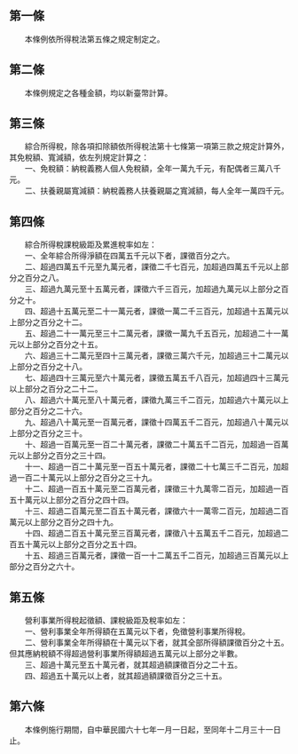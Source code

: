第一條 
-------
　　本條例依所得稅法第五條之規定制定之。  


第二條 
-------
　　本條例規定之各種金額，均以新臺幣計算。  


第三條 
-------
　　綜合所得稅，除各項扣除額依所得稅法第十七條第一項第三款之規定計算外，其免稅額、寬減額，依左列規定計算之：  
　　一、免稅額：納稅義務人個人免稅額，全年一萬九千元，有配偶者三萬八千元。  
　　二、扶養親屬寬減額：納稅義務人扶養親屬之寬減額，每人全年一萬四千元。  


第四條 
-------
　　綜合所得稅課稅級距及累進稅率如左：  
　　一、全年綜合所得淨額在四萬五千元以下者，課徵百分之六。  
　　二、超過四萬五千元至九萬元者，課徵二千七百元，加超過四萬五千元以上部分之百分之八。  
　　三、超過九萬元至十五萬元者，課徵六千三百元，加超過九萬元以上部分之百分之十。  
　　四、超過十五萬元至二十一萬元者，課徵一萬二千三百元，加超過十五萬元以上部分之百分之十二。  
　　五、超過二十一萬元至三十二萬元者，課徵一萬九千五百元，加超過二十一萬元以上部分之百分之十五。  
　　六、超過三十二萬元至四十三萬元者，課徵三萬六千元，加超過三十二萬元以上部分之百分之十八。  
　　七、超過四十三萬元至六十萬元者，課徵五萬五千八百元，加超過四十三萬元以上部分之百分之二十二。  
　　八、超過六十萬元至八十萬元者，課徵九萬三千二百元，加超過六十萬元以上部分之百分之二十六。  
　　九、超過八十萬元至一百萬元者，課徵十四萬五千二百元，加超過八十萬元以上部分之百分之三十。  
　　十、超過一百萬元至一百二十萬元者，課徵二十萬五千二百元，加超過一百萬元以上部分之百分之三十四。  
　　十一、超過一百二十萬元至一百五十萬元者，課徵二十七萬三千二百元，加超過一百二十萬元以上部分之百分之三十九。  
　　十二、超過一百五十萬元至二百萬元者，課徵三十九萬零二百元，加超過一百五十萬元以上部分之百分之四十四。  
　　十三、超過二百萬元至二百五十萬元者，課徵六十一萬零二百元，加超過二百萬元以上部分之百分之四十九。  
　　十四、超過二百五十萬元至三百萬元者，課徵八十五萬五千二百元，加超過二百五十萬元以上部分之百分之五十四。  
　　十五、超過三百萬元者，課徵一百一十二萬五千二百元，加超過三百萬元以上部分之百分之六十。  


第五條 
-------
　　營利事業所得稅起徵額、課稅級距及稅率如左：  
　　一、營利事業全年所得額在五萬元以下者，免徵營利事業所得稅。  
　　二、營利事業全年所得額在十萬元以下者，就其全部所得額課徵百分之十五。但其應納稅額不得超過營利事業所得額超過五萬元以上部分之半數。  
　　三、超過十萬元至五十萬元者，就其超過額課徵百分之二十五。  
　　四、超過五十萬元以上者，就其超過額課徵百分之三十五。  


第六條 
-------
　　本條例施行期間，自中華民國六十七年一月一日起，至同年十二月三十一日止。